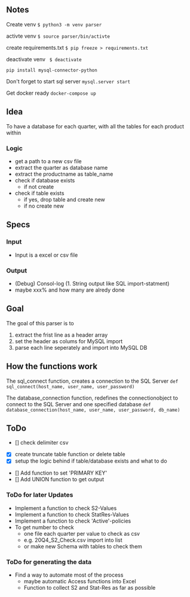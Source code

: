 
## Notes
Create venv
```$ python3 -m venv parser```

activte venv
```$ source parser/bin/activte```

create requirements.txt
```$ pip freeze > requirements.txt```

deactivate venv
``` $ deactivate```

```pip install mysql-connector-python```

Don't forget to start sql server
```mysql.server start```

Get docker ready
```docker-compose up```

## Idea
To have a database for each quarter, with all the tables for each product within

### Logic
- get a path to a new csv file
- extract the quarter as database name
- extract the productname as table_name
- check if database exists
    - if not create
- check if table exists
    - if yes, drop table and create new
    - if no create new

## Specs
### Input
- Input is a excel or csv file

### Output
- (Debug) Consol-log (1. String output like SQL import-statment) 
- maybe xxx% and how many are alredy done

## Goal

The goal of this parser is to

1. extract the frist line as a header array
2. set the header as colums for MySQL import
3. parse each line seperately and import into MySQL DB

## How the functions work
The sql_connect function, creates a connection to the SQL Server 
```def sql_connect(host_name, user_name, user_password)```

The database_connection function, redefines the connectionobject to connect to the SQL Server and one specified database
```def database_connection(host_name, user_name, user_password, db_name)```

## ToDo
- [] check delimiter csv
- [x] create truncate table function or delete table
- [x] setup the logic behind if table/database exists and what to do
- [] Add function to set 'PRIMARY KEY'
- [] Add UNION function to get output

### ToDo for later Updates
- Implement a function to check S2-Values
- Implement a function to check StatRes-Values
- Implement a function to check 'Active'-policies
- To get number to check
    - one file each quarter per value to check as csv
    - e.g. 20Q4_S2_Check.csv import into list
    - or make new Schema with tables to check them

### ToDo for generating the data
- Find a way to automate most of the process
    - maybe automatic Access functions into Excel 
    - Function to collect S2 and Stat-Res as far as possible
